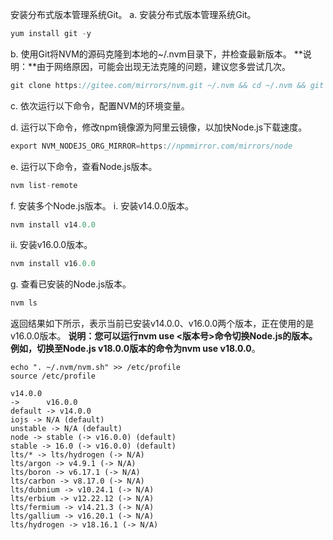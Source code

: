 安装分布式版本管理系统Git。
a. 安装分布式版本管理系统Git。
```java
yum install git -y
```
b. 使用Git将NVM的源码克隆到本地的~/.nvm目录下，并检查最新版本。
**说明：**由于网络原因，可能会出现无法克隆的问题，建议您多尝试几次。
```java
git clone https://gitee.com/mirrors/nvm.git ~/.nvm && cd ~/.nvm && git checkout `git describe --abbrev=0 --tags`
```
c. 依次运行以下命令，配置NVM的环境变量。

d. 运行以下命令，修改npm镜像源为阿里云镜像，以加快Node.js下载速度。
```java
export NVM_NODEJS_ORG_MIRROR=https://npmmirror.com/mirrors/node
```
e. 运行以下命令，查看Node.js版本。
```java
nvm list-remote
```
f. 安装多个Node.js版本。
i. 安装v14.0.0版本。
```java
nvm install v14.0.0
```
ii. 安装v16.0.0版本。
```java
nvm install v16.0.0
```
g. 查看已安装的Node.js版本。
```java
nvm ls
```
返回结果如下所示，表示当前已安装v14.0.0、v16.0.0两个版本，正在使用的是v16.0.0版本。
**说明：**您可以运行**nvm use <版本号>**命令切换Node.js的版本。例如，切换至Node.js v18.0.0版本的命令为**nvm use v18.0.0**。
```
echo ". ~/.nvm/nvm.sh" >> /etc/profile
source /etc/profile
```
```
v14.0.0
->      v16.0.0
default -> v14.0.0
iojs -> N/A (default)
unstable -> N/A (default)
node -> stable (-> v16.0.0) (default)
stable -> 16.0 (-> v16.0.0) (default)
lts/* -> lts/hydrogen (-> N/A)
lts/argon -> v4.9.1 (-> N/A)
lts/boron -> v6.17.1 (-> N/A)
lts/carbon -> v8.17.0 (-> N/A)
lts/dubnium -> v10.24.1 (-> N/A)
lts/erbium -> v12.22.12 (-> N/A)
lts/fermium -> v14.21.3 (-> N/A)
lts/gallium -> v16.20.1 (-> N/A)
lts/hydrogen -> v18.16.1 (-> N/A)
```


